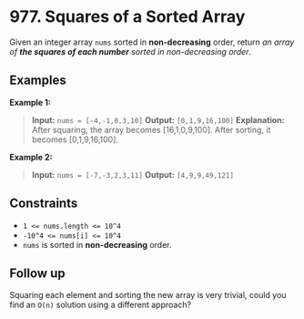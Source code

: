 # 977. Squares of a Sorted Array

Given an integer array `nums` sorted in **non-decreasing** order, return *an array of **the squares
of each number** sorted in non-decreasing order*.

## Examples

**Example 1:**

> **Input:** `nums = [-4,-1,0,3,10]`
> **Output:** `[0,1,9,16,100]`
> **Explanation:**
> After squaring, the array becomes [16,1,0,9,100].
> After sorting, it becomes [0,1,9,16,100].

**Example 2:**

> **Input:** `nums = [-7,-3,2,3,11]`
> **Output:** `[4,9,9,49,121]`

## Constraints

- `1 <= nums.length <= 10^4`
- `-10^4 <= nums[i] <= 10^4`
- `nums` is sorted in **non-decreasing** order.

## Follow up

Squaring each element and sorting the new array is very trivial, could you find an `O(n)` solution
using a different approach?
